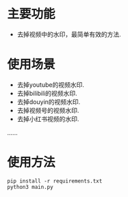 # 主要功能
 - 去掉视频中的水印，最简单有效的方法.

# 使用场景
 - 去掉youtube的视频水印.
 - 去掉bilibili的视频水印.
 - 去掉douyin的视频水印.
 - 去掉视频号的视频水印.
 - 去掉小红书视频的水印.

......

# 使用方法
```
pip install -r requirements.txt
python3 main.py
```
